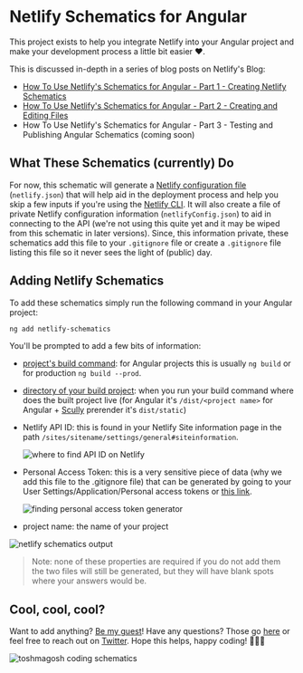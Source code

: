 # Netlify Schematics for Angular

This project exists to help you integrate Netlify into your Angular project and make your development process a little bit easier ♥.

This is discussed in-depth in a series of blog posts on Netlify's Blog:

- [How To Use Netlify's Schematics for Angular - Part 1 - Creating Netlify Schematics](https://www.netlify.com/blog/2020/03/15/creating-netlifys-schematics-for-angular/)
- [How To Use Netlify's Schematics for Angular - Part 2 - Creating and Editing Files](https://www.netlify.com/blog/2020/03/18/creating-and-editing-files-with-angular-schematics/)
- How To Use Netlify's Schematics for Angular - Part 3 - Testing and Publishing Angular Schematics (coming soon)

## What These Schematics (currently) Do

For now, this schematic will generate a [Netlify configuration file](https://docs.netlify.com/configure-builds/file-based-configuration/?utm_source=project-repo&utm_medium=netlify-schematics_tzm&utm_campaign=devex) (`netlify.json`) that will help aid in the deployment process and help you skip a few inputs if you're using the [Netlify CLI](https://docs.netlify.com/cli/get-started/?utm_source=project-repo&utm_medium=netlify-schematics_tzm&utm_campaign=devex). It will also create a file of private Netlify configuration information (`netlifyConfig.json`) to aid in connecting to the API (we're not using this quite yet and it may be wiped from this schematic in later versions). Since, this information private, these schematics add this file to your `.gitignore` file or create a `.gitignore` file listing this file so it never sees the light of (public) day.

## Adding Netlify Schematics

To add these schematics simply run the following command in your Angular project:

```bash
ng add netlify-schematics
```

You'll be prompted to add a few bits of information:

- [project's build command](https://docs.netlify.com/configure-builds/get-started/#definitions?utm_source=project-repo&utm_medium=netlify-schematics_tzm&utm_campaign=devex): for Angular projects this is usually `ng build` or for production `ng build --prod`.
- [directory of your build project](https://docs.netlify.com/configure-builds/get-started/#definitions?utm_source=project-repo&utm_medium=netlify-schematics_tzm&utm_campaign=devex): when you run your build command where does the built project live (for Angular it's `/dist/<project name>` for Angular + [Scully](https://github.com/scullyio/scully/blob/master/README.md) prerender it's `dist/static`)
- Netlify API ID: this is found in your Netlify Site information page in the path `/sites/sitename/settings/general#siteinformation`.

  ![where to find API ID on Netlify](https://cdn.netlify.com/0330ba7502466c14075dd4f7705c5f1ce01c0f05/27760/img/blog/app-id.png)

- Personal Access Token: this is a very sensitive piece of data (why we add this file to the .gitignore file) that can be generated by going to your User Settings/Application/Personal access tokens or [this link](https://app.netlify.com/user/applications/personal).

  ![finding personal access token generator](https://cdn.netlify.com/654e259c62607bbc261a5d7e3cb49e8d5971b867/3c228/img/blog/token.png)

- project name: the name of your project

![netlify schematics output](https://res.cloudinary.com/dzkoxrsdj/image/upload/v1583894447/Screen_Shot_2020-03-10_at_10.23.48_AM_oqo3qs.jpg)

> Note: none of these properties are required if you do not add them the two files will still be generated, but they will have blank spots where your answers would be.

## Cool, cool, cool?

Want to add anything? [Be my guest](https://github.com/tzmanics/netlify-schematics/blob/master/CONTRIBUTING.md)! Have any questions? Those go [here](https://github.com/tzmanics/netlify-schematics/issues) or feel free to reach out on [Twitter](http://twitter.com/tzmanics). Hope this helps, happy coding! 👩🏻‍💻

![toshmagosh coding schematics](https://github.com/tzmanics/deploy-for-dogs/blob/master/images/toshi-01.gif?raw=true)
